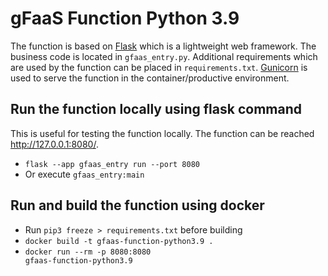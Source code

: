 # gFaaS Function Python 3.9

The function is based on [Flask](https://flask.palletsprojects.com/en/2.2.x/) which is a lightweight web framework.
The business code is located in <code>gfaas_entry.py</code>. Additional requirements which are used by the function can be placed in <code>requirements.txt</code>.
[Gunicorn](https://gunicorn.org) is used to serve the function in the container/productive environment.

## Run the function locally using flask command

This is useful for testing the function locally. The function can be reached http://127.0.0.1:8080/.

- <code>flask --app gfaas_entry run --port 8080</code>
- Or execute <code>gfaas_entry:main</code>

## Run and build the function using docker

- Run <code>pip3 freeze > requirements.txt</code> before building
- <code>docker build -t gfaas-function-python3.9 .</code>
- <code>docker run --rm -p 8080:8080 gfaas-function-python3.9</code>

